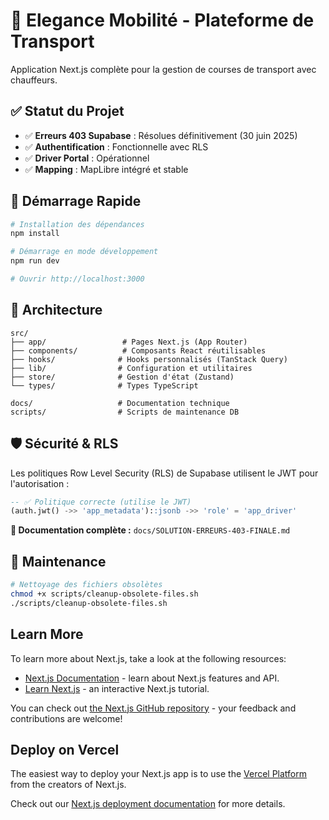 # 🚀 Elegance Mobilité - Plateforme de Transport

Application Next.js complète pour la gestion de courses de transport avec chauffeurs.

## ✅ Statut du Projet

- ✅ **Erreurs 403 Supabase** : Résolues définitivement (30 juin 2025)
- ✅ **Authentification** : Fonctionnelle avec RLS
- ✅ **Driver Portal** : Opérationnel
- ✅ **Mapping** : MapLibre intégré et stable

## 🚀 Démarrage Rapide

```bash
# Installation des dépendances
npm install

# Démarrage en mode développement
npm run dev

# Ouvrir http://localhost:3000
```

## 📁 Architecture

```
src/
├── app/                 # Pages Next.js (App Router)
├── components/          # Composants React réutilisables
├── hooks/              # Hooks personnalisés (TanStack Query)
├── lib/                # Configuration et utilitaires
├── store/              # Gestion d'état (Zustand)
└── types/              # Types TypeScript

docs/                   # Documentation technique
scripts/                # Scripts de maintenance DB
```

## 🛡️ Sécurité & RLS

Les politiques Row Level Security (RLS) de Supabase utilisent le JWT pour l'autorisation :

```sql
-- ✅ Politique correcte (utilise le JWT)
(auth.jwt() ->> 'app_metadata')::jsonb ->> 'role' = 'app_driver'
```

**📖 Documentation complète :** `docs/SOLUTION-ERREURS-403-FINALE.md`

## 🧹 Maintenance

```bash
# Nettoyage des fichiers obsolètes
chmod +x scripts/cleanup-obsolete-files.sh
./scripts/cleanup-obsolete-files.sh
```

## Learn More

To learn more about Next.js, take a look at the following resources:

- [Next.js Documentation](https://nextjs.org/docs) - learn about Next.js features and API.
- [Learn Next.js](https://nextjs.org/learn) - an interactive Next.js tutorial.

You can check out [the Next.js GitHub repository](https://github.com/vercel/next.js) - your feedback and contributions are welcome!

## Deploy on Vercel

The easiest way to deploy your Next.js app is to use the [Vercel Platform](https://vercel.com/new?utm_medium=default-template&filter=next.js&utm_source=create-next-app&utm_campaign=create-next-app-readme) from the creators of Next.js.

Check out our [Next.js deployment documentation](https://nextjs.org/docs/app/building-your-application/deploying) for more details.
